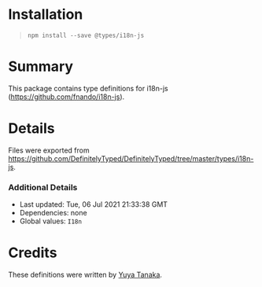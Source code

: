 # Installation
> `npm install --save @types/i18n-js`

# Summary
This package contains type definitions for i18n-js (https://github.com/fnando/i18n-js).

# Details
Files were exported from https://github.com/DefinitelyTyped/DefinitelyTyped/tree/master/types/i18n-js.

### Additional Details
 * Last updated: Tue, 06 Jul 2021 21:33:38 GMT
 * Dependencies: none
 * Global values: `I18n`

# Credits
These definitions were written by [Yuya Tanaka](https://github.com/ypresto).

